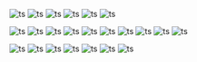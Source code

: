 
<div id="pannel">

  
 ![ts](https://img.shields.io/badge/Typescript-black)
 ![ts](https://img.shields.io/badge/ES6-black)
 ![ts](https://img.shields.io/badge/Next.js-14-black)
 ![ts](https://img.shields.io/badge/SSR-black)
 ![ts](https://img.shields.io/badge/React-18.2.0-purple)
![ts](https://img.shields.io/badge/React-Native-purple)


 ![ts](https://img.shields.io/badge/Angular-15-purple)
 ![ts](https://img.shields.io/badge/RTK-blue)
 ![ts](https://img.shields.io/badge/Nginx-red)
 ![ts](https://img.shields.io/badge/AWS-purple)
  ![ts](https://img.shields.io/badge/CloudFlare-black)
 ![ts](https://img.shields.io/badge/SWR-blue)
 ![ts](https://img.shields.io/badge/npm-red)
 ![ts](https://img.shields.io/badge/tailwind3-blue)
 ![ts](https://img.shields.io/badge/yarn-purple)
 ![ts](https://img.shields.io/badge/express-black)
 
![ts](https://img.shields.io/badge/zustand-purple)
![ts](https://img.shields.io/badge/mui-blue)
![ts](https://img.shields.io/badge/docker-red)
![ts](https://img.shields.io/badge/Tanstack-Query-blue)
 ![ts](https://img.shields.io/badge/JEST-blue)
 ![ts](https://img.shields.io/badge/WebSocket-red)
 ![ts](https://img.shields.io/badge/NodeJs-purple)
</div>
<p align="center">
</p>
 
